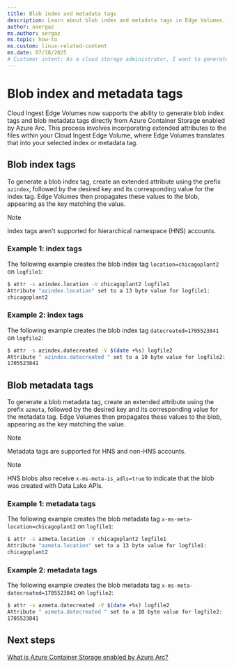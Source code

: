 ```yaml
---
title: Blob index and metadata tags
description: Learn about blob index and metadata tags in Edge Volumes.
author: asergaz
ms.author: sergaz
ms.topic: how-to
ms.custom: linux-related-content
ms.date: 07/18/2025
# Customer intent: As a cloud storage administrator, I want to generate blob index and metadata tags using extended attributes, so that I can effectively categorize and manage my files within Cloud Ingest Edge Volumes.
---
```


# Blob index and metadata tags

Cloud Ingest Edge Volumes now supports the ability to generate blob index tags and blob metadata tags directly from Azure Container Storage enabled by Azure Arc. This process involves incorporating extended attributes to the files within your Cloud Ingest Edge Volume, where Edge Volumes translates that into your selected index or metadata tag.

## Blob index tags

To generate a blob index tag, create an extended attribute using the prefix `azindex`, followed by the desired key and its corresponding value for the index tag. Edge Volumes then propagates these values to the blob, appearing as the key matching the value.

> [!NOTE]
> Index tags aren't supported for hierarchical namespace (HNS) accounts.

### Example 1: index tags

The following example creates the blob index tag `location=chicagoplant2` on `logfile1`:

```bash
$ attr -s azindex.location -V chicagoplant2 logfile1
Attribute "azindex.location" set to a 13 byte value for logfile1:
chicagoplant2
```

### Example 2: index tags

The following example creates the blob index tag `datecreated=1705523841` on `logfile2`:

```bash
$ attr -s azindex.datecreated -V $(date +%s) logfile2
Attribute " azindex.datecreated " set to a 10 byte value for logfile2:
1705523841
```

## Blob metadata tags

To generate a blob metadata tag, create an extended attribute using the prefix `azmeta`, followed by the desired key and its corresponding value for the metadata tag. Edge Volumes then propagates these values to the blob, appearing as the key matching the value.

> [!NOTE]
> Metadata tags are supported for HNS and non-HNS accounts.

> [!NOTE]
> HNS blobs also receive `x-ms-meta-is_adls=true` to indicate that the blob was created with Data Lake APIs.

### Example 1: metadata tags

The following example creates the blob metadata tag `x-ms-meta-location=chicagoplant2` on `logfile1`:

```bash
$ attr -s azmeta.location -V chicagoplant2 logfile1
Attribute "azmeta.location" set to a 13 byte value for logfile1:
chicagoplant2
```

### Example 2: metadata tags

The following example creates the blob metadata tag `x-ms-meta-datecreated=1705523841` on `logfile2`:

```bash
$ attr -s azmeta.datecreated -V $(date +%s) logfile2
Attribute " azmeta.datecreated " set to a 10 byte value for logfile2:
1705523841
```

## Next steps

[What is Azure Container Storage enabled by Azure Arc?](overview.md)
